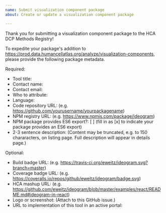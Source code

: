 ```yaml
---
name: Submit visualization component package
about: Create or update a visualization component package

---
```


Thank you for submitting a visualization component package to the HCA DCP Methods Registry!

To expedite your package's addition to https://prod.data.humancellatlas.org/analyze/visualization-components,
please provide the following package metadata.

Required:
- Tool title: 
- Contact name: 
- Contact email: 
- Who to attribute: 
- Language: 
- Code repository URL: (e.g. https://github.com/yourusername/yourpackagename)
- NPM registry URL: (e.g. https://www.npmjs.com/package/ideogram)
- NPM package provides ES6 export?: [ ] (fill in as [x] to indicate your package provides an ES6 export)
- 2-3 sentence description: (Content may be truncated, e.g. to 150 chararacters, on listing page.  Full description will appear in details page.)

Optional:
- Build badge URL: (e.g. https://travis-ci.org/eweitz/ideogram.svg?branch=master)
- Coverage badge URL: (e.g. https://coveralls.io/repos/github/eweitz/ideogram/badge.svg)
- HCA mashup URL: (e.g. https://github.com/eweitz/ideogram/blob/master/examples/react/README.md#ideogram-in-react)
- Logo or screenshot: (Attach to this GitHub issue.)
- URL to implementation of this tool in an active portal:
